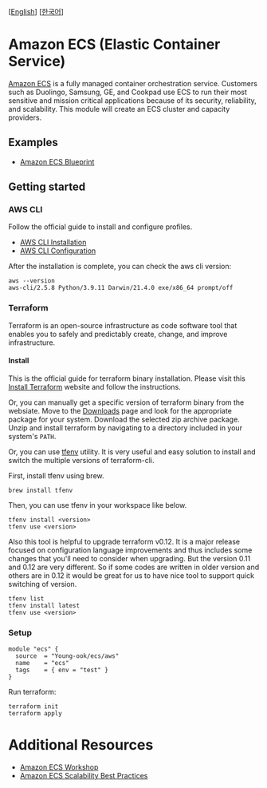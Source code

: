 [[English](README.md)] [[한국어](README.ko.md)]

# Amazon ECS (Elastic Container Service)
[Amazon ECS](https://aws.amazon.com/ecs/) is a fully managed container orchestration service. Customers such as Duolingo, Samsung, GE, and Cookpad use ECS to run their most sensitive and mission critical applications because of its security, reliability, and scalability. This module will create an ECS cluster and capacity providers.

## Examples
- [Amazon ECS Blueprint](https://github.com/Young-ook/terraform-aws-ecs/tree/main/examples/blueprint)

## Getting started
### AWS CLI
Follow the official guide to install and configure profiles.
- [AWS CLI Installation](https://docs.aws.amazon.com/cli/latest/userguide/cli-chap-install.html)
- [AWS CLI Configuration](https://docs.aws.amazon.com/cli/latest/userguide/cli-configure-profiles.html)

After the installation is complete, you can check the aws cli version:
```
aws --version
aws-cli/2.5.8 Python/3.9.11 Darwin/21.4.0 exe/x86_64 prompt/off
```

### Terraform
Terraform is an open-source infrastructure as code software tool that enables you to safely and predictably create, change, and improve infrastructure.

#### Install
This is the official guide for terraform binary installation. Please visit this [Install Terraform](https://learn.hashicorp.com/tutorials/terraform/install-cli) website and follow the instructions.

Or, you can manually get a specific version of terraform binary from the websiate. Move to the [Downloads](https://www.terraform.io/downloads.html) page and look for the appropriate package for your system. Download the selected zip archive package. Unzip and install terraform by navigating to a directory included in your system's `PATH`.

Or, you can use [tfenv](https://github.com/tfutils/tfenv) utility. It is very useful and easy solution to install and switch the multiple versions of terraform-cli.

First, install tfenv using brew.
```
brew install tfenv
```
Then, you can use tfenv in your workspace like below.
```
tfenv install <version>
tfenv use <version>
```
Also this tool is helpful to upgrade terraform v0.12. It is a major release focused on configuration language improvements and thus includes some changes that you'll need to consider when upgrading. But the version 0.11 and 0.12 are very different. So if some codes are written in older version and others are in 0.12 it would be great for us to have nice tool to support quick switching of version.
```
tfenv list
tfenv install latest
tfenv use <version>
```

### Setup
```
module "ecs" {
  source  = "Young-ook/ecs/aws"
  name    = "ecs"
  tags    = { env = "test" }
}
```
Run terraform:
```
terraform init
terraform apply
```

# Additional Resources
- [Amazon ECS Workshop](https://ecsworkshop.com/)
- [Amazon ECS Scalability Best Practices](https://nathanpeck.com/amazon-ecs-scaling-best-practices/)
